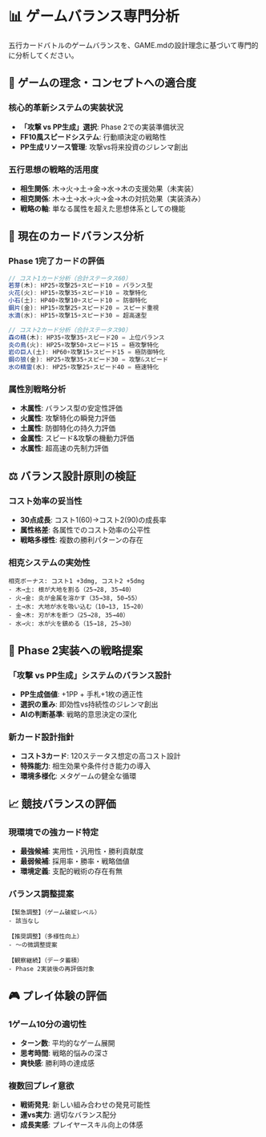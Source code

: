 # 📊 ゲームバランス専門分析

五行カードバトルのゲームバランスを、GAME.mdの設計理念に基づいて専門的に分析してください。

## 🌟 ゲームの理念・コンセプトへの適合度

### 核心的革新システムの実装状況
- **「攻撃 vs PP生成」選択**: Phase 2での実装準備状況
- **FF10風スピードシステム**: 行動順決定の戦略性
- **PP生成リソース管理**: 攻撃vs将来投資のジレンマ創出

### 五行思想の戦略的活用度
- **相生関係**: 木→火→土→金→水→木の支援効果（未実装）
- **相克関係**: 木→土→水→火→金→木の対抗効果（実装済み）
- **戦略の軸**: 単なる属性を超えた思想体系としての機能

## 🎯 現在のカードバランス分析

### Phase 1完了カードの評価
```javascript
// コスト1カード分析（合計ステータス60）
若芽(木): HP25+攻撃25+スピード10 = バランス型
火花(火): HP15+攻撃35+スピード10 = 攻撃特化
小石(土): HP40+攻撃10+スピード10 = 防御特化  
鋼片(金): HP15+攻撃25+スピード20 = スピード重視
水滴(水): HP15+攻撃15+スピード30 = 超高速型

// コスト2カード分析（合計ステータス90）
森の精(木): HP35+攻撃35+スピード20 = 上位バランス
炎の鳥(火): HP25+攻撃50+スピード15 = 極攻撃特化
岩の巨人(土): HP60+攻撃15+スピード15 = 極防御特化
鋼の狼(金): HP25+攻撃35+スピード30 = 攻撃&スピード
水の精霊(水): HP25+攻撃25+スピード40 = 極速特化
```

### 属性別戦略分析
- **木属性**: バランス型の安定性評価
- **火属性**: 攻撃特化の瞬発力評価  
- **土属性**: 防御特化の持久力評価
- **金属性**: スピード&攻撃の機動力評価
- **水属性**: 超高速の先制力評価

## ⚖️ バランス設計原則の検証

### コスト効率の妥当性
- **30点成長**: コスト1(60)→コスト2(90)の成長率
- **属性格差**: 各属性でのコスト効率の公平性
- **戦略多様性**: 複数の勝利パターンの存在

### 相克システムの実効性
```
相克ボーナス: コスト1 +3dmg, コスト2 +5dmg
- 木→土: 根が大地を割る（25→28, 35→40）
- 火→金: 炎が金属を溶かす（35→38, 50→55）  
- 土→水: 大地が水を吸い込む（10→13, 15→20）
- 金→木: 刃が木を断つ（25→28, 35→40）
- 水→火: 水が火を鎮める（15→18, 25→30）
```

## 🚀 Phase 2実装への戦略提案

### 「攻撃 vs PP生成」システムのバランス設計
- **PP生成価値**: +1PP + 手札+1枚の適正性
- **選択の重み**: 即効性vs持続性のジレンマ創出
- **AIの判断基準**: 戦略的意思決定の深化

### 新カード設計指針
- **コスト3カード**: 120ステータス想定の高コスト設計
- **特殊能力**: 相生効果や条件付き能力の導入
- **環境多様化**: メタゲームの健全な循環

## 📈 競技バランスの評価

### 現環境での強カード特定
- **最強候補**: 実用性・汎用性・勝利貢献度
- **最弱候補**: 採用率・勝率・戦略価値
- **環境定義**: 支配的戦術の存在有無

### バランス調整提案
```
【緊急調整】（ゲーム破綻レベル）
- 該当なし

【推奨調整】（多様性向上）  
- 〜の微調整提案

【観察継続】（データ蓄積）
- Phase 2実装後の再評価対象
```

## 🎮 プレイ体験の評価

### 1ゲーム10分の適切性
- **ターン数**: 平均的なゲーム展開
- **思考時間**: 戦略的悩みの深さ
- **爽快感**: 勝利時の達成感

### 複数回プレイ意欲
- **戦術発見**: 新しい組み合わせの発見可能性
- **運vs実力**: 適切なバランス配分
- **成長実感**: プレイヤースキル向上の体感